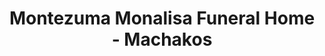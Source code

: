 ---
title: "Montezuma Monalisa Funeral Home - Machakos"
url: /machakos/montezuma-monalisa-funeral-home-machakos/
shop: funeral directors
---